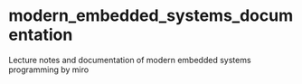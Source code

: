 # modern_embedded_systems_documentation
Lecture notes and documentation of modern embedded systems programming by miro
